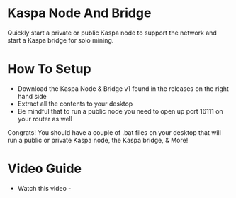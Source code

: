 # Kaspa Node And Bridge

Quickly start a private or public Kaspa node to support the network and start a Kaspa bridge for solo mining.

# How To Setup
+ Download the  Kaspa Node & Bridge v1 found in the releases on the right hand side
+ Extract all the contents to your desktop
+ Be mindful that to run a public node you need to open up port 16111 on your router as well

Congrats! You should have a couple of .bat files on your desktop that will run a public or private Kaspa node, the Kaspa bridge, & More!

# Video Guide
+ Watch this video - 

